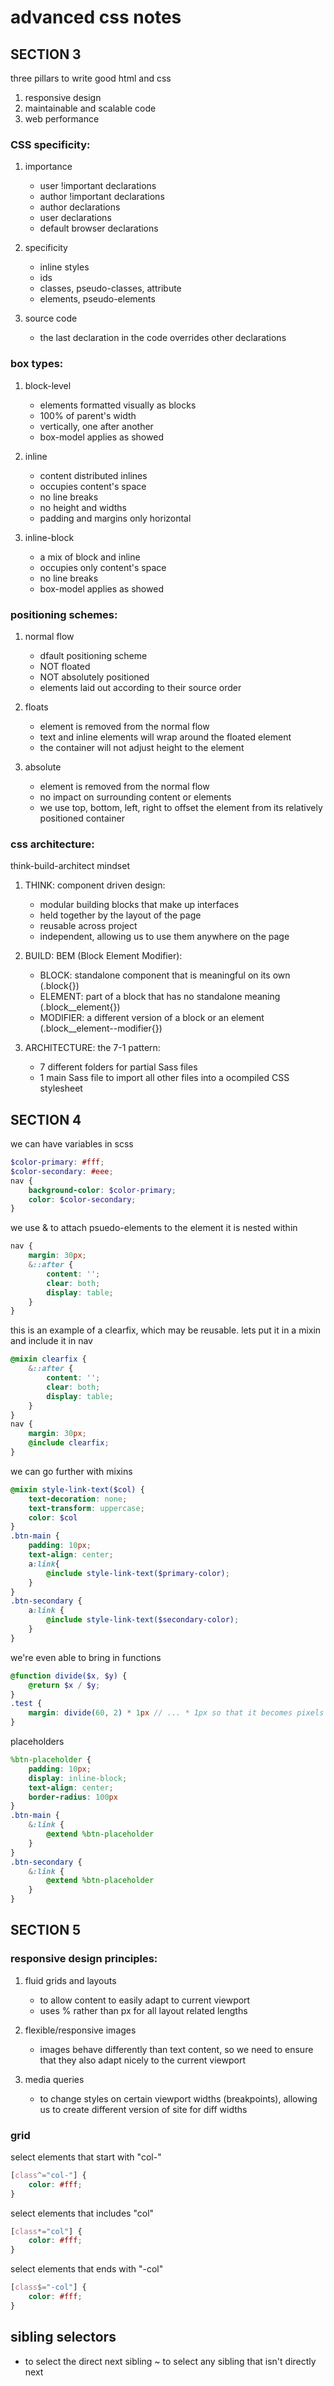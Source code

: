 # advanced css notes

## SECTION 3

three pillars to write good html and css
1. responsive design
2. maintainable and scalable code
3. web performance

### CSS specificity:
1. importance
    - user !important declarations
    - author !important declarations
    - author declarations
    - user declarations
    - default browser declarations

2. specificity
    - inline styles
    - ids
    - classes, pseudo-classes, attribute
    - elements, pseudo-elements

3. source code 
    - the last declaration in the code overrides other declarations

### box types:
1. block-level
    - elements formatted visually as blocks
    - 100% of parent's width
    - vertically, one after another
    - box-model applies as showed

2. inline
    - content distributed inlines
    - occupies content's space
    - no line breaks
    - no height and widths
    - padding and margins only horizontal

3. inline-block
    - a mix of block and inline
    - occupies only content's space
    - no line breaks
    - box-model applies as showed

### positioning schemes:
1. normal flow
    - dfault positioning scheme
    - NOT floated
    - NOT absolutely positioned
    - elements laid out according to their source order

2. floats
    - element is removed from the normal flow
    - text and inline elements will wrap around the floated element
    - the container will not adjust height to the element

3. absolute
    - element is removed from the normal flow
    - no impact on surrounding content or elements
    - we use top, bottom, left, right to offset the element from its relatively positioned container

### css architecture:
think-build-architect mindset

1. THINK:  component driven design:
    - modular building blocks that make up interfaces
    - held together by the layout of the page
    - reusable across project
    - independent, allowing us to use them anywhere on the page
    
2. BUILD:  BEM (Block Element Modifier):
    - BLOCK: standalone component that is meaningful on its own (.block{})    
    - ELEMENT: part of a block that has no standalone meaning (.block__element{})
    - MODIFIER: a different version of a block or an element (.block__element--modifier{})

3. ARCHITECTURE:   the 7-1 pattern:
    - 7 different folders for partial Sass files
    - 1 main Sass file to import all other files into a ocompiled CSS stylesheet


## SECTION 4
we can have variables in scss
```scss 
$color-primary: #fff;
$color-secondary: #eee;
nav {
    background-color: $color-primary;
    color: $color-secondary;
}
```
we use & to attach psuedo-elements to the element it is nested within
```scss
nav {
    margin: 30px; 
    &::after {
        content: '';
        clear: both;
        display: table;
    }
}
```

this is an example of a clearfix, which may be reusable. lets put it in a mixin and include it in nav
```scss
@mixin clearfix {
    &::after {
        content: '';
        clear: both;
        display: table;
    }
}
nav {
    margin: 30px;
    @include clearfix;
}
```

we can go further with mixins
```scss
@mixin style-link-text($col) {
    text-decoration: none;
    text-transform: uppercase;
    color: $col
}
.btn-main {
    padding: 10px;
    text-align: center;
    a:link{
        @include style-link-text($primary-color);
    }
}
.btn-secondary {
    a:link {
        @include style-link-text($secondary-color);
    }
}
```

we're even able to bring in functions
```scss
@function divide($x, $y) {
    @return $x / $y;
}
.test {
    margin: divide(60, 2) * 1px // ... * 1px so that it becomes pixels
}
```

placeholders
```scss
%btn-placeholder {
    padding: 10px;
    display: inline-block;
    text-align: center;
    border-radius: 100px
}
.btn-main {
    &:link {
        @extend %btn-placeholder
    }
}
.btn-secondary {
    &:link {
        @extend %btn-placeholder
    }
}
```

## SECTION 5 
 
### responsive design principles:
1. fluid grids and layouts
    - to allow content to easily adapt to current viewport
    - uses % rather than px for all layout related lengths

2. flexible/responsive images
    - images behave differently than text content, so we need to ensure that they also adapt nicely to the current viewport

3. media queries
    - to change styles on certain viewport widths (breakpoints), allowing us to create different version of site for diff widths

### grid 
select elements that start with "col-"
```scss
[class^="col-"] {
    color: #fff;
}
```
select elements that includes "col"
```scss
[class*="col"] {
    color: #fff;
}
```
select elements that ends with "-col"
```scss
[class$="-col"] {
    color: #fff;
}
```

## sibling selectors
+ to select the direct next sibling
~ to select any sibling that isn't directly next 


